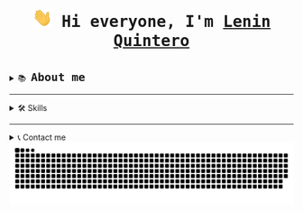 <html>
<body>
<div>



<h1 align="center"><img width="35" src="assets/waving.gif"><samp> Hi everyone, I'm <a href="https://leninquintero.ar"> Lenin Quintero</a></samp></h1>
<br>
<details>
<summary><samp>📚 <font size="5"><strong>About me</strong></font></samp></summary>
<div>
<samp>
I recently discovered programming and fell in love with it. I have primarily focused my attention on the Spring Boot - Angular - MySQL stack. I am also proficient in using tools such as Git, Docker, and I have a basic understanding of cloud services like Azure, AWS, and Firebase. I am a very curious individual who enjoys comprehending how things work and finding creative solutions to problems. I have explored many fields in my life and learned from each one of them, but I am determined to dedicate myself to programming from now on.
 
 </samp>
</div>
</details>

-----
<details>
  <summary><span>🛠️ Skills</span></summary>
<div>
<samp>

 
 </samp>
</div>
</details>

-----
<details>
  <summary>📞 Contact me</summary>
<div>
  <samp>
    <p align="center">
      <br/>
    <a href="https://www.linkedin.com/in/leninquintero/" target="blank">
        <img align="center"
            src="https://img.shields.io/badge/linkedin-%231DA1F2.svg?style=for-the-badge&logo=linkedin&logoColor=white"
            alt="LeninQuintero" height="30"/>
    </a>
      <a href="mailto:contacto@leninquintero.ar" target="blank"><img align="center"
         src="https://img.shields.io/badge/mail-EA4335.svg?style=for-the-badge&logo=gmail&logoColor=white"
         alt="LeninQuintero" height="30"/></a>
      <a href="https://wa.me/+5491127695285" target="blank"><img align="center"
         src="https://img.shields.io/badge/whatsapp-4B7F1.svg?style=for-the-badge&logo=whatsapp&logoColor=white"
         alt="LeninQuintero" height="30"/></a>
    </p>
  </samp>
</div>
</details>


<div align="center">
  <a href="https://leninquintero.ar">
  <img  src="assets/grid-snake.svg"
       alt="snake" /></a>
</div>